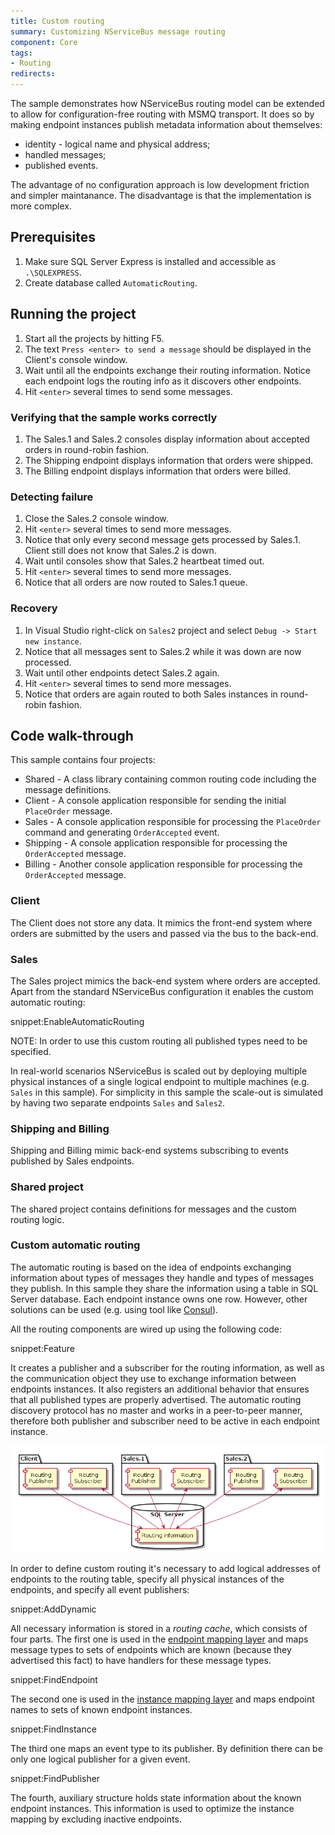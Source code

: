 ```yaml
---
title: Custom routing
summary: Customizing NServiceBus message routing
component: Core
tags:
- Routing
redirects:
---
```


The sample demonstrates how NServiceBus routing model can be extended to allow for configuration-free routing with MSMQ transport. It does so by making endpoint instances publish metadata information about themselves:
 * identity - logical name and physical address;
 * handled messages;
 * published events.

The advantage of no configuration approach is low development friction and simpler maintanance. The disadvantage is that the implementation is more complex.


## Prerequisites

 1. Make sure SQL Server Express is installed and accessible as `.\SQLEXPRESS`.
 1. Create database called `AutomaticRouting`.


## Running the project

 1. Start all the projects by hitting F5.
 1. The text `Press <enter> to send a message` should be displayed in the Client's console window.
 1. Wait until all the endpoints exchange their routing information. Notice each endpoint logs the routing info as it discovers other endpoints.
 1. Hit `<enter>` several times to send some messages.


### Verifying that the sample works correctly

 1. The Sales.1 and Sales.2 consoles display information about accepted orders in round-robin fashion.
 1. The Shipping endpoint displays information that orders were shipped.
 1. The Billing endpoint displays information that orders were billed.


### Detecting failure

 1. Close the Sales.2 console window.
 1. Hit `<enter>` several times to send more messages.
 1. Notice that only every second message gets processed by Sales.1. Client still does not know that Sales.2 is down.
 1. Wait until consoles show that Sales.2 heartbeat timed out.
 1. Hit `<enter>` several times to send more messages.
 1. Notice that all orders are now routed to Sales.1 queue.


### Recovery

 1. In Visual Studio right-click on `Sales2` project and select `Debug -> Start new instance`.
 1. Notice that all messages sent to Sales.2 while it was down are now processed.
 1. Wait until other endpoints detect Sales.2 again.
 1. Hit `<enter>` several times to send more messages.
 1. Notice that orders are again routed to both Sales instances in round-robin fashion.


## Code walk-through

This sample contains four projects:

 * Shared - A class library containing common routing code including the message definitions.
 * Client - A console application responsible for sending the initial `PlaceOrder` message.
 * Sales - A console application responsible for processing the `PlaceOrder` command and generating `OrderAccepted` event.
 * Shipping - A console application responsible for processing the `OrderAccepted` message.
 * Billing - Another console application responsible for processing the `OrderAccepted` message.


### Client

The Client does not store any data. It mimics the front-end system where orders are submitted by the users and passed via the bus to the back-end.


### Sales

The Sales project mimics the back-end system where orders are accepted. Apart from the standard NServiceBus configuration it enables the custom automatic routing:

snippet:EnableAutomaticRouting

NOTE: In order to use this custom routing all published types need to be specified.

In real-world scenarios NServiceBus is scaled out by deploying multiple physical instances of a single logical endpoint to multiple machines (e.g. `Sales` in this sample). For simplicity in this sample the scale-out is simulated by having two separate endpoints `Sales` and `Sales2`.


### Shipping and Billing

Shipping and Billing mimic back-end systems subscribing to events published by Sales endpoints.


### Shared project

The shared project contains definitions for messages and the custom routing logic.


### Custom automatic routing

The automatic routing is based on the idea of endpoints exchanging information about types of messages they handle and types of messages they publish. In this sample they share the information using a table in SQL Server database. Each endpoint instance owns one row. However, other solutions can be used (e.g. using tool like [Consul](https://www.consul.io/)).

All the routing components are wired up using the following code:

snippet:Feature

It creates a publisher and a subscriber for the routing information, as well as the communication object they use to exchange information between endpoints instances. It also registers an additional behavior that ensures that all published types are properly advertised. The automatic routing discovery protocol has no master and works in a peer-to-peer manner, therefore both publisher and subscriber need to be active in each endpoint instance.

<!--
http://www.planttext.com/planttext
@startuml

package "Client" {
    component [Routng\nSubscriber] as C_S
    Component [Routing\nPublisher] as C_P
}

package "Sales.1" {
    component [Routng\nSubscriber] as S1_S
    Component [Routing\nPublisher] as S1_P
}

package "Sales.2" {
    component [Routng\nSubscriber] as S2_S
    Component [Routing\nPublisher] as S2_P
}

database "SQL Server\n" {
    [Routing information] as RI
}

C_P -down-> RI
RI -up-> C_S

S1_P -down-> RI
RI -up-> S1_S

S2_P -down-> RI
RI -up-> S2_S

@enduml
-->

![Automatic routing design](design.png)

In order to define custom routing it's necessary to add logical addresses of endpoints to the routing table, specify all physical instances of the endpoints, and specify all event publishers:

snippet:AddDynamic

All necessary information is stored in a *routing cache*, which consists of four parts. The first one is used in the [endpoint mapping layer](/nservicebus/messaging/routing.md#unicast-routing-endpoint-mapping-layer) and maps message types to sets of endpoints which are known (because they advertised this fact) to have handlers for these message types.

snippet:FindEndpoint

The second one is used in the [instance mapping layer](/nservicebus/messaging/routing.md#unicast-routing-endpoint-instance-mapping-layer) and maps endpoint names to sets of known endpoint instances.

snippet:FindInstance

The third one maps an event type to its publisher. By definition there can be only one logical publisher for a given event.

snippet:FindPublisher

The fourth, auxiliary structure holds state information about the known endpoint instances. This information is used to optimize the instance mapping by excluding inactive endpoints.
